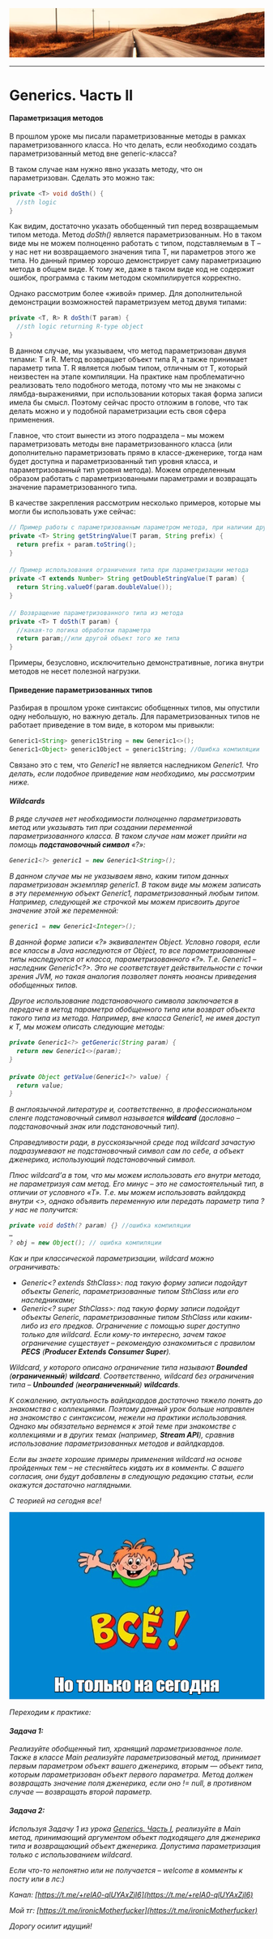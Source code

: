 ![](../../commonmedia/header.png)

***

   

Generics. Часть II
==================

  

#### Параметризация методов

В прошлом уроке мы писали параметризованные методы в рамках параметризованного класса. Но что делать, если необходимо создать параметризованный метод вне generic-класса?

В таком случае нам нужно явно указать методу, что он параметризован. Сделать это можно так:

```java
private <T> void doSth() {
  //sth logic
}
```

Как видим, достаточно указать обобщенный тип перед возвращаемым типом метода. Метод _doSth()_ является параметризованным. Но в таком виде мы не можем полноценно работать с типом, подставляемым в T – у нас нет ни возвращаемого значения типа T, ни параметров этого же типа. Но данный пример хорошо демонстрирует саму параметризацию метода в общем виде. К тому же, даже в таком виде код не содержит ошибок, программа с таким методом скомпилируется корректно.

Однако рассмотрим более «живой» пример. Для дополнительной демонстрации возможностей параметризуем метод двумя типами:

```java
private <T, R> R doSth(T param) {
  //sth logic returning R-type object
}
```

В данном случае, мы указываем, что метод параметризован двумя типами: T и R. Метод возвращает объект типа R, а также принимает параметр типа T. R является любым типом, отличным от T, который неизвестен на этапе компиляции. На практике нам проблематично реализовать тело подобного метода, потому что мы не знакомы с лямбда-выражениями, при использовании которых такая форма записи имела бы смысл. Поэтому сейчас просто отложим в голове, что так делать можно и у подобной параметризации есть своя сфера применения.

Главное, что стоит вынести из этого подраздела – мы можем параметризовать методы вне параметризованного класса (или дополнительно параметризовать прямо в классе-дженерике, тогда нам будет доступна и параметризованный тип уровня класса, и параметризованный тип уровня метода). Можем определенным образом работать с параметризованными параметрами и возвращать значение параметризованного типа.

В качестве закрепления рассмотрим несколько примеров, которые мы могли бы использовать уже сейчас:

```java
// Пример работы с параметризованным параметром метода, при наличии других параметров
private <T> String getStringValue(T param, String prefix) {
  return prefix + param.toString();
}

// Пример использования ограничения типа при параметризации метода
private <T extends Number> String getDoubleStringValue(T param) {
  return String.valueOf(param.doubleValue());
}

// Возвращение параметризованного типа из метода
private <T> T doSth(T param) {
  //какая-то логика обработки параметра
  return param;//или другой объект того же типа
}
```

Примеры, безусловно, исключительно демонстративные, логика внутри методов не несет полезной нагрузки.

  

#### Приведение параметризованных типов

Разбирая в прошлом уроке синтаксис обобщенных типов, мы опустили одну небольшую, но важную деталь. Для параметризованных типов не работает приведение в том виде, в котором мы привыкли:

```java
Generic1<String> generic1String = new Generic1<>();
Generic1<Object> generic1Object = generic1String; //Ошибка компиляции
```

Связано это с тем, что _Generic1<String>_ не является наследником _Generic1<Object>_. Что делать, если подобное приведение нам необходимо, мы рассмотрим ниже.

  

#### Wildcards

В ряде случаев нет необходимости полноценно параметризовать метод или указывать тип при создании переменной параметризованного класса. В таком случае нам может прийти на помощь **подстановочный символ** «?»:

```java
Generic1<?> generic1 = new Generic1<String>();
```

В данном случае мы не указываем явно, каким типом данных параметризован экземпляр _generic1_. В таком виде мы можем записать в эту переменную объект _Generic1_, параметризованный любым типом. Например, следующей же строчкой мы можем присвоить другое значение этой же переменной:

```java
generic1 = new Generic1<Integer>();
```

В данной форме записи «?» эквивалентен _Object_. Условно говоря, если все классы в Java наследуются от _Object_, то все параметризованные типы наследуются от класса, параметризованного «?». Т.е. _Generic1<String>_ – наследник _Generic1<?>_. Это не соответствует действительности с точки зрения JVM, но такая аналогия позволяет понять нюансы приведения обобщенных типов.

Другое использование подстановочного символа заключается в передаче в метод параметра обобщенного типа или возврат объекта такого типа из метода. Например, вне класса _Generic1_, не имея доступ к T, мы можем описать следующие методы:

```java
private Generic1<?> getGeneric(String param) {
  return new Generic1<>(param);
}

private Object getValue(Generic1<?> value) {
  return value;
}


```

В англоязычной литературе и, соответственно, в профессиональном сленге подстановочный символ называется **wildcard** (дословно – подстановочный знак или подстановочный тип).

Справедливости ради, в русскоязычной среде под wildcard зачастую подразумевают не подстановочный символ сам по себе, а объект дженерика, использующий подстановочный символ.

Плюс wildcard’а в том, что мы можем использовать его внутри метода, не параметризуя сам метод. Его минус – это не самостоятельный тип, в отличии от условного «T». Т.е. мы можем использовать вайлдакрд внутри <>, однако объявить переменную или передать параметр типа ? у нас не получится:

```java
private void doSth(? param) {} //ошибка компиляции
…
? obj = new Object(); // ошибка компиляции
```

Как и при классической параметризации, wildcard можно ограничивать:

*   _Generic<? extends SthClass>_: под такую форму записи подойдут объекты _Generic_, параметризованные типом _SthClass_ или его наследниками;
*   _Generic<? super SthClass>_: под такую форму записи подойдут объекты _Generic_, параметризованные типом _SthClass_ или каким-либо из его предков. Ограничение с помощью _super_ доступно только для wildcard. Если кому-то интересно, зачем такое ограничение существует – рекомендую ознакомиться с правилом **PECS** (**Producer Extends Consumer Super**).

Wildcard, у которого описано ограничение типа называют **Bounded** (**ограниченный**) **wildcard**. Соответственно, wildcard без ограничения типа – **Unbounded** (**неограниченный**) **wildcards**.

К сожалению, актуальность вайлдкардов достаточно тяжело понять до знакомства с коллекциями. Поэтому данный урок больше направлен на знакомство с синтаксисом, нежели на практики использования. Однако мы обязательно вернемся к этой теме при знакомстве с коллекциями и в других темах (например, **Stream API**), сравнив использование параметризованных методов и вайлдкардов.

Если вы знаете хорошие примеры применения wildcard на основе пройденных тем – не стесняйтесь кидать их в комменты. С вашего согласия, они будут добавлены в следующую редакцию статьи, если окажутся достаточно наглядными.

С теорией на сегодня все!

![](../../commonmedia/footer.png)

  

Переходим к практике:

#### Задача 1:

Реализуйте обобщенный тип, хранящий параметризованное поле. Также в классе Main реализуйте параметризованый метод, принимает первым параметром объект вашего дженерика, вторым — объект типа, которым параметризован объект первого параметра. Метод должен возвращать значение поля дженерика, если оно != null, в противном случае — возвращать второй параметр.

  

#### Задача 2:

Используя Задачу 1 из урока [Generics. Часть I](/Generics-Chast-I-12-12), реализуйте в Main метод, принимающий аргументом объект подходящего для дженерика типа и возвращающий объект дженерика. Допустима параметризация только с использованием wildcard.

  

Если что-то непонятно или не получается – welcome в комменты к посту или в лс:)

Канал: [https://t.me/+relA0-qlUYAxZjI6](https://t.me/+relA0-qlUYAxZjI6)

Мой тг: [https://t.me/ironicMotherfucker](https://t.me/ironicMotherfucker)

_Дорогу осилит идущий!_